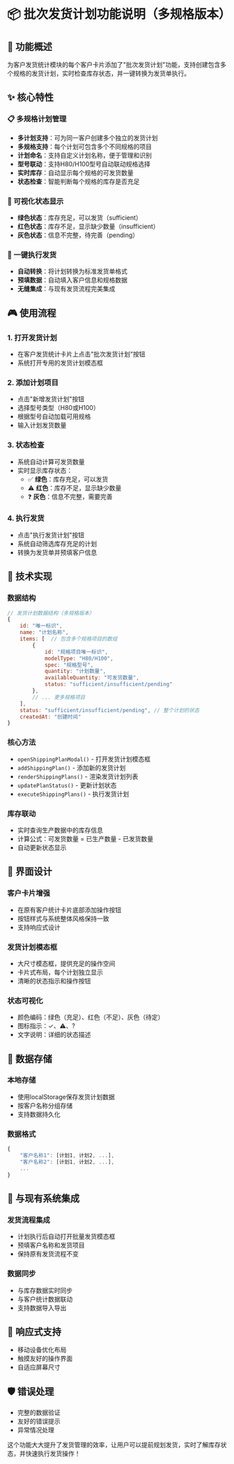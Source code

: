 # 📦 批次发货计划功能说明（多规格版本）

## 🎯 功能概述

为客户发货统计模块的每个客户卡片添加了"批次发货计划"功能，支持创建包含多个规格的发货计划，实时检查库存状态，并一键转换为发货单执行。

## ✨ 核心特性

### 📋 多规格计划管理
- **多计划支持**：可为同一客户创建多个独立的发货计划
- **多规格支持**：每个计划可包含多个不同规格的项目
- **计划命名**：支持自定义计划名称，便于管理和识别
- **型号联动**：支持H80/H100型号自动联动规格选择
- **实时库存**：自动显示每个规格的可发货数量
- **状态检查**：智能判断每个规格的库存是否充足

### 🎨 可视化状态显示
- **绿色状态**：库存充足，可以发货（sufficient）
- **红色状态**：库存不足，显示缺少数量（insufficient）
- **灰色状态**：信息不完整，待完善（pending）

### 🚀 一键执行发货
- **自动转换**：将计划转换为标准发货单格式
- **预填数据**：自动填入客户信息和规格数据
- **无缝集成**：与现有发货流程完美集成

## 🎮 使用流程

### 1. 打开发货计划
- 在客户发货统计卡片上点击"批次发货计划"按钮
- 系统打开专用的发货计划模态框

### 2. 添加计划项目
- 点击"新增发货计划"按钮
- 选择型号类型（H80或H100）
- 根据型号自动加载可用规格
- 输入计划发货数量

### 3. 状态检查
- 系统自动计算可发货数量
- 实时显示库存状态：
  - ✅ **绿色**：库存充足，可以发货
  - ⚠️ **红色**：库存不足，显示缺少数量
  - ❓ **灰色**：信息不完整，需要完善

### 4. 执行发货
- 点击"执行发货计划"按钮
- 系统自动筛选库存充足的计划
- 转换为发货单并预填客户信息

## 🔧 技术实现

### 数据结构
```javascript
// 发货计划数据结构（多规格版本）
{
    id: "唯一标识",
    name: "计划名称",
    items: [  // 包含多个规格项目的数组
        {
            id: "规格项目唯一标识",
            modelType: "H80/H100",
            spec: "规格型号",
            quantity: "计划数量",
            availableQuantity: "可发货数量",
            status: "sufficient/insufficient/pending"
        },
        // ... 更多规格项目
    ],
    status: "sufficient/insufficient/pending", // 整个计划的状态
    createdAt: "创建时间"
}
```

### 核心方法
- `openShippingPlanModal()` - 打开发货计划模态框
- `addShippingPlan()` - 添加新的发货计划
- `renderShippingPlans()` - 渲染发货计划列表
- `updatePlanStatus()` - 更新计划状态
- `executeShippingPlans()` - 执行发货计划

### 库存联动
- 实时查询生产数据中的库存信息
- 计算公式：可发货数量 = 已生产数量 - 已发货数量
- 自动更新状态显示

## 🎨 界面设计

### 客户卡片增强
- 在原有客户统计卡片底部添加操作按钮
- 按钮样式与系统整体风格保持一致
- 支持响应式设计

### 发货计划模态框
- 大尺寸模态框，提供充足的操作空间
- 卡片式布局，每个计划独立显示
- 清晰的状态指示和操作按钮

### 状态可视化
- 颜色编码：绿色（充足）、红色（不足）、灰色（待定）
- 图标指示：✓、⚠、? 
- 文字说明：详细的状态描述

## 💾 数据存储

### 本地存储
- 使用localStorage保存发货计划数据
- 按客户名称分组存储
- 支持数据持久化

### 数据格式
```javascript
{
    "客户名称1": [计划1, 计划2, ...],
    "客户名称2": [计划1, 计划2, ...],
    ...
}
```

## 🔄 与现有系统集成

### 发货流程集成
- 计划执行后自动打开批量发货模态框
- 预填客户名称和发货项目
- 保持原有发货流程不变

### 数据同步
- 与库存数据实时同步
- 与客户统计数据联动
- 支持数据导入导出

## 📱 响应式支持

- 移动设备优化布局
- 触摸友好的操作界面
- 自适应屏幕尺寸

## 🛡️ 错误处理

- 完整的数据验证
- 友好的错误提示
- 异常情况处理

这个功能大大提升了发货管理的效率，让用户可以提前规划发货，实时了解库存状态，并快速执行发货操作！
